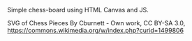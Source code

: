 Simple chess-board using HTML Canvas and JS.


SVG of Chess Pieces By Cburnett - Own work, CC BY-SA 3.0, https://commons.wikimedia.org/w/index.php?curid=1499806
